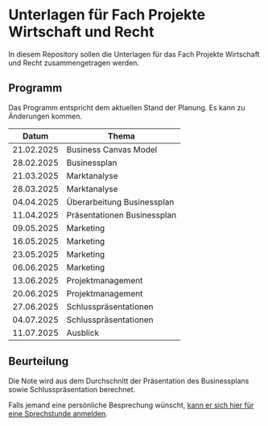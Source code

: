 # Unterlagen für Fach Projekte Wirtschaft und Recht

In diesem Repository sollen die Unterlagen für das Fach Projekte
Wirtschaft und Recht zusammengetragen werden.

## Programm

Das Programm entspricht dem aktuellen Stand der Planung. Es kann zu
Änderungen kommen.

| Datum | Thema |
| ----- | ----- |
| 21.02.2025 | Business Canvas Model |
| 28.02.2025 | Businessplan |
| 21.03.2025 | Marktanalyse |
| 28.03.2025 | Marktanalyse |
| 04.04.2025 | Überarbeitung Businessplan |
| 11.04.2025 | Präsentationen Businessplan |
| 09.05.2025 | Marketing |
| 16.05.2025 | Marketing |
| 23.05.2025 | Marketing |
| 06.06.2025 | Marketing |
| 13.06.2025 | Projektmanagement |
| 20.06.2025 | Projektmanagement |
| 27.06.2025 | Schlusspräsentationen |
| 04.07.2025 | Schlusspräsentationen |
| 11.07.2025 | Ausblick |



## Beurteilung

Die Note wird aus dem Durchschnitt der Präsentation des Businessplans sowie
Schlusspräsentation berechnet.

Falls jemand eine persönliche Besprechung wünscht, [kann er sich hier für
eine Sprechstunde anmelden](https://calendar.app.google/Rwb7qnemeNEhK682A).
